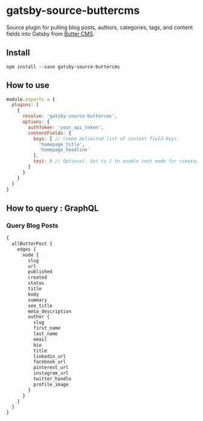 # gatsby-source-buttercms

Source plugin for pulling blog posts, authors, categories, tags, and content fields into Gatsby from [Butter CMS](https://buttercms.com/).

## Install
`npm install --save gatsby-source-buttercms`

## How to use
```JavaScript
module.exports = {
  plugins: [
    {
      resolve: 'gatsby-source-buttercms',
      options: {
        authToken: 'your_api_token',
        contentFields: {
          keys: [ // Comma delimited list of content field keys.
            'homepage_title',
            'homepage_headline'
          ],
          test: 0 // Optional. Set to 1 to enable test mode for viewing draft content.
        }
      }
    }
  ]
}
```

## How to query : GraphQL

### Query Blog Posts
```GraphQL
{
  allButterPost {
    edges {
      node {
        slug
        url
        published
        created
        status
        title
        body
        summary
        seo_title
        meta_description
        author {
          slug
          first_name
          last_name
          email
          bio
          title
          linkedin_url
          facebook_url
          pinterest_url
          instagram_url
          twitter_handle
          profile_image
        }
      }
    }
  }
}
```
